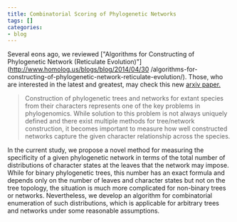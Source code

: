 ```yaml
---
title: Combinatorial Scoring of Phylogenetic Networks
tags: []
categories:
- blog
---
```

Several eons ago, we reviewed ["Algorithms for Constructing of Phylogenetic
Network (Reticulate Evolution)"](http://www.homolog.us/blogs/blog/2014/04/30
/algorithms-for-constructing-of-phylogenetic-network-reticulate-evolution/).
Those, who are interested in the latest and greatest, may check this new
[arxiv paper.](http://arxiv.org/abs/1602.02841)
<!--more-->

> Construction of phylogenetic trees and networks for extant species from
their characters represents one of the key problems in phylogenomics. While
solution to this problem is not always uniquely defined and there exist
multiple methods for tree/network construction, it becomes important to
measure how well constructed networks capture the given character relationship
across the species.

In the current study, we propose a novel method for measuring the specificity
of a given phylogenetic network in terms of the total number of distributions
of character states at the leaves that the network may impose. While for
binary phylogenetic trees, this number has an exact formula and depends only
on the number of leaves and character states but not on the tree topology, the
situation is much more complicated for non-binary trees or networks.
Nevertheless, we develop an algorithm for combinatorial enumeration of such
distributions, which is applicable for arbitrary trees and networks under some
reasonable assumptions.

